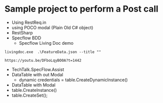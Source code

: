 ﻿
# Sample project to perform a Post call
- Using RestReq.in
- using POCO modal (Plain Old C# object)
- RestSharp
- Specflow BDD
  - Specflow Living Doc demo

``livingdoc.exe  .\FeatureData.json --title "" ``

``https://youtu.be/DFboLqyBO0A?t=1442``

- TechTalk.SpecFlow.Assist 
- DataTable with out Modal
  - dynamic credentials = table.CreateDynamicInstance()
 - DataTable with Modal
  - table.CreateInstance()
  - table.CreateSet();
